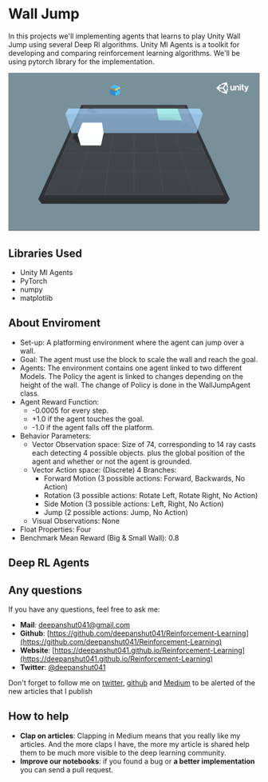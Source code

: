 # Wall Jump

In this projects we'll implementing agents that learns to play Unity Wall Jump using several Deep Rl algorithms. Unity Ml Agents is a toolkit for developing and comparing reinforcement learning algorithms. We'll be using pytorch library for the implementation.

<p align="center"><img src="./images/main.png"></p>

## Libraries Used

- Unity Ml Agents
- PyTorch
- numpy
- matplotlib

## About Enviroment

- Set-up: A platforming environment where the agent can jump over a wall.
- Goal: The agent must use the block to scale the wall and reach the goal.
- Agents: The environment contains one agent linked to two different
  Models. The Policy the agent is linked to changes depending on the
  height of the wall. The change of Policy is done in the WallJumpAgent class.
- Agent Reward Function:
  - -0.0005 for every step.
  - +1.0 if the agent touches the goal.
  - -1.0 if the agent falls off the platform.
- Behavior Parameters:
  - Vector Observation space: Size of 74, corresponding to 14 ray casts each
    detecting 4 possible objects. plus the global position of the agent and
    whether or not the agent is grounded.
  - Vector Action space: (Discrete) 4 Branches:
    - Forward Motion (3 possible actions: Forward, Backwards, No Action)
    - Rotation (3 possible actions: Rotate Left, Rotate Right, No Action)
    - Side Motion (3 possible actions: Left, Right, No Action)
    - Jump (2 possible actions: Jump, No Action)
  - Visual Observations: None
- Float Properties: Four
- Benchmark Mean Reward (Big & Small Wall): 0.8

## Deep RL Agents

## Any questions

If you have any questions, feel free to ask me:

- **Mail**: <a href="mailto:deepanshut041@gmail.com">deepanshut041@gmail.com</a>  
- **Github**: [https://github.com/deepanshut041/Reinforcement-Learning](https://github.com/deepanshut041/Reinforcement-Learning)
- **Website**: [https://deepanshut041.github.io/Reinforcement-Learning](https://deepanshut041.github.io/Reinforcement-Learning) 
- **Twitter**: <a href="https://twitter.com/deepanshut041">@deepanshut041</a>

Don't forget to follow me on <a href="https://twitter.com/deepanshut041">twitter</a>, <a href="https://github.com/deepanshut041">github</a> and <a href="https://medium.com/@deepanshut041">Medium</a> to be alerted of the new articles that I publish

## How to help

- **Clap on articles**: Clapping in Medium means that you really like my articles. And the more claps I have, the more my article is shared help them to be much more visible to the deep learning community.
- **Improve our notebooks**: if you found a bug or **a better implementation** you can send a pull request.